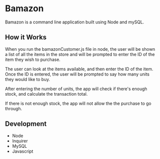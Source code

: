 # Bamazon
Bamazon is a command line application built using Node and mySQL. 

## How it Works
When you run the bamazonCustomer.js file in node, the user will be shown a list of all the items in the store and will be prompted to enter the ID of the item they wish to purchase.

The user can look at the items available, and then enter the ID of the item. Once the ID is entered, the user will be prompted to say how many units they would like to buy.

After entering the number of units, the app will check if there's enough stock, and calculate the transaction total.

If there is not enough stock, the app will not allow the the purchase to go through.

## Development
- Node
- Inquirer
- MySQL
- Javascript